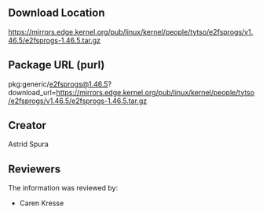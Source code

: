 ## Download Location

https://mirrors.edge.kernel.org/pub/linux/kernel/people/tytso/e2fsprogs/v1.46.5/e2fsprogs-1.46.5.tar.gz

## Package URL (purl)

pkg:generic/e2fsprogs@1.46.5?download_url=https://mirrors.edge.kernel.org/pub/linux/kernel/people/tytso/e2fsprogs/v1.46.5/e2fsprogs-1.46.5.tar.gz

## Creator

Astrid Spura

## Reviewers

The information was reviewed by:

* Caren Kresse
